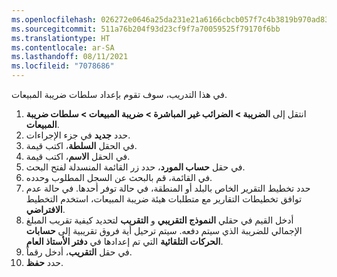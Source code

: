 ```yaml
---
ms.openlocfilehash: 026272e0646a25da231e21a6166cbcb057f7c4b3819b970ad83b5cdbb61712db
ms.sourcegitcommit: 511a76b204f93d23cf9f7a70059525f79170f6bb
ms.translationtype: HT
ms.contentlocale: ar-SA
ms.lasthandoff: 08/11/2021
ms.locfileid: "7078686"
---
```

في هذا التدريب، سوف تقوم بإعداد سلطات ضريبة المبيعات.

1.  انتقل إلى **الضريبة > الضرائب غير المباشرة > ضريبة المبيعات > سلطات ضريبة المبيعات**.
2.  حدد **جديد** في جزء الإجراءات.
3.  في الحقل **السلطة**، اكتب قيمة.
4.  في الحقل **الاسم**، اكتب قيمة‎.
5.  في حقل **حساب المورد**، حدد زر القائمة المنسدلة لفتح البحث.
6.  في القائمة، قم بالبحث عن السجل المطلوب وحدده.
7.  حدد تخطيط التقرير الخاص بالبلد أو المنطقة، في حالة توفر أحدها. في حالة عدم توافق تخطيطات التقارير مع متطلبات هيئة ضريبة المبيعات، استخدم التخطيط **الافتراضي**.
8.  أدخل القيم في حقلي **النموذج التقريبي** و **التقريب** لتحديد كيفية تقريب المبلغ الإجمالي للضريبة الذي سيتم دفعه. سيتم ترحيل أية فروق تقريبية إلى **حسابات الحركات التلقائية** التي تم إعدادها في **دفتر الأستاذ العام**.
9.  في حقل **التقريب**، أدخل رقماً.
10. حدد **حفظ**.

